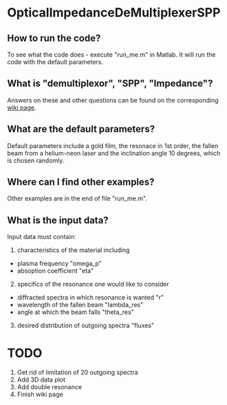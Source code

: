 # OpticalImpedanceDeMultiplexerSPP

## How to run the code?

To see what the code does - execute "run_me.m" in Matlab. It will run the 
code with the default parameters.

## What is "demultiplexor", "SPP", "Impedance"?

Answers on these and other questions can be found on the corresponding [wiki page](https://github.com/g3n1uss/OpticalImpedanceDeMultiplexerSPP/wiki).

## What are the default parameters?

Default parameters include a gold film, the resonace in 1st order, 
the fallen beam from a helium-neon laser and the inclination angle 
10 degrees, which is chosen randomly.

## Where can I find other examples?

Other examples are in the end of file "run_me.m".

## What is the input data?

Input data must contain:

1. characteristics of the material including
  - plasma frequency "omega_p"
  - absoption coefficient "eta"
  
2. specifics of the resonance one would like to consider
  - diffracted spectra in which resonance is wanted "r"
  - wavelength of the fallen beam "lambda_res"
  - angle at which the beam falls "theta_res"
  
3. desired distribution of outgoing spectra "fluxes"

# TODO
1. Get rid of limitation of 20 outgoing spectra
2. Add 3D data plot
3. Add double resonance
4. Finish wiki page

